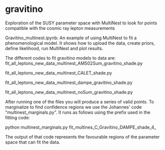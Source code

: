 # gravitino
Exploration of the SUSY parameter space with MultiNest to look for points compatible with the cosmic ray lepton measurements

Gravitino_multinest.ipynb: An example of using MultiNest to fit a phenomenological model. It shows how to upload the data, create priors, define likelihood, run MultiNest and plot results.

The different codes to fit gravitino models to data are:
fit_all_leptons_new_data_multinest_AMS02Sum_gravitino_shade.py

fit_all_leptons_new_data_multinest_CALET_shade.py

fit_all_leptons_new_data_multinest_dampe_gravitino_shade.py

fit_all_leptons_new_data_multinest_noSum_gravitino_shade.py

After running one of the files you will produce a series of valid points. To marginalize to find confidence regions we use the Johannes' code "multinest_marginals.py". It runs as follows using the prefix used in the fitting code:

 python multinest_marginals.py fit_multines_C_Gravitino_DAMPE_shade_4_
 
 The output of that code represents the favourable regions of the parameter space that can fit the data.
